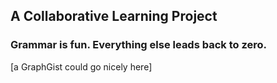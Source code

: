 ## A Collaborative Learning Project
### Grammar is fun. Everything else leads back to zero.

[a GraphGist could go nicely here]
